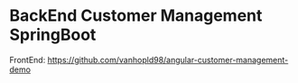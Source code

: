 # BackEnd Customer Management SpringBoot

FrontEnd: https://github.com/vanhopld98/angular-customer-management-demo
